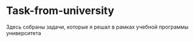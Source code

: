 # Task-from-university
Здесь собраны задачи, которые я решал в рамках учебной программы университета
